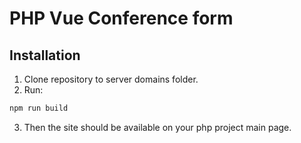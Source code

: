# PHP Vue Conference form

## Installation

1. Clone repository to server domains folder. 
2. Run:
```sh
npm run build
```
3. Then the site should be available on your php project main page.
